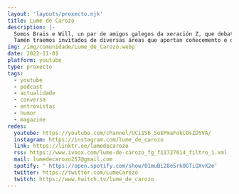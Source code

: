 ```yaml
---
layout: 'layouts/proxecto.njk'
title: Lume de Carozo
description: |-
  Somos Brais e Will, un par de amigos galegos da xeración Z, que debatemos sobre a sociedade e diversos temas de actualidade.
  Tamén traemos invitados de diversas áreas que aportan coñecemento e dinamismo.
img: /img/comunidade/Lume_de_Carozo.webp
date: 2022-11-01
platform: youtube
type: proxecto
tags:
  - youtube
  - podcast
  - actualidade
  - conversa
  - entrevistas
  - humor
  - magazine
redes:
  youtube: https://youtube.com/channel/UCi1S6_SoEPmaFokCOsZD5VA/
  instagram: https://instagram.com/lume_de_carozo
  link: https://linktr.ee/lumedecarozo
  rss: https://www.ivoox.com/lume-de-carozo_fg_f11727014_filtro_1.xml
  mail: lumedecarozo257@gmail.com
  spotify: ' https://open.spotify.com/show/01muBi28e5rk0GTiQXvX2e'
  twitter: https://twitter.com/LumeCarozo
  twitch: https://www.twitch.tv/lume_de_carozo
---
```

